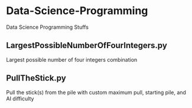# Data-Science-Programming
Data Science Programming Stuffs

## LargestPossibleNumberOfFourIntegers.py

Largest possible number of four integers combination

## PullTheStick.py

Pull the stick(s) from the pile with custom maximum pull, starting pile, and AI difficulty
